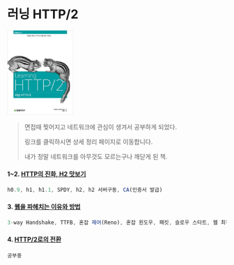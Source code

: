 러닝 HTTP/2
===
<img width="30%" height="30%" src="../img/learningHttp2.jpg"></img>

>면접때 찢어지고 네트워크에 관심이 생겨서 공부하게 되었다.
>
>링크를 클릭하시면 상세 정리 페이지로 이동합니다.
>
>내가 정말 네트워크를 아무것도 모르는구나 깨닫게 된 책.

#### 1~2. [HTTP의 진화, H2 맛보기](http://1ilsang.blog.me/221281599421)
```javascript
h0.9, h1, h1.1, SPDY, h2, h2 서버구동, CA(인증서 발급)
```

#### 3. [웹을 파헤치는 이유와 방법](http://1ilsang.blog.me/221281804756)
```javascript
3-way Handshake, TTFB, 혼잡 제어(Reno), 혼잡 윈도우, 패킷, 슬로우 스타트, 웹 최적화, TTL, 안티패턴 
```

#### 4. [HTTP/2로의 전환]()
```javascript
공부중
```